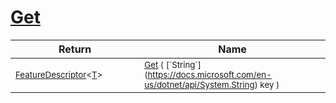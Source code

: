 # [Get](./FeatureDescriptor`1-100663424.md)



| Return | Name | 
| --- | --- | 
| <sub>[FeatureDescriptor](./../FeatureDescriptor-1.md)\<[T](./FeatureDescriptor`1-100663424.md)></sub><img width=200/>| <sub>[Get](./FeatureDescriptor`1-100663424.md) ( [`String`](https://docs.microsoft.com/en-us/dotnet/api/System.String) key )</sub>| <br>


